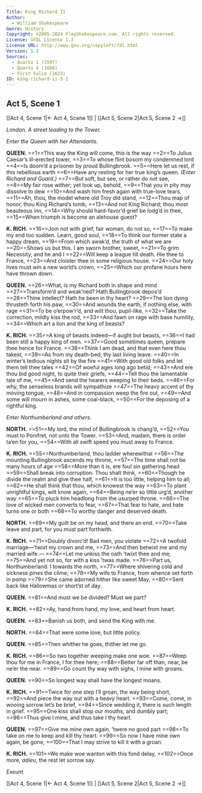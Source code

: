 ```yaml
---
Title: King Richard II
Author: 
  - William Shakespeare
Genre: History
Copyright: ©2005-2024 PlayShakespeare.com. All rights reserved.
License: GFDL License 1.3
License URL: http://www.gnu.org/copyleft/fdl.html
Version: 5.3
Sources:
  - Quarto 1 (1597)
  - Quarto 4 (1608)
  - First Folio (1623)
ID: king-richard-ii-5-1
---
```


## Act 5, Scene 1
[[Act 4, Scene 1|← Act 4, Scene 1]] | [[Act 5, Scene 2|Act 5, Scene 2 →]]

*London. A street leading to the Tower.*

*Enter the Queen with her Attendants.*

**QUEEN.**
==1==This way the King will come, this is the way
==2==To Julius Caesar’s ill-erected tower,
==3==To whose flint bosom my condemned lord
==4==Is doom’d a prisoner by proud Bullingbrook.
==5==Here let us rest, if this rebellious earth
==6==Have any resting for her true king’s queen.
*(Enter Richard and Guard.)*
==7==But soft, but see, or rather do not see,
==8==My fair rose wither; yet look up, behold,
==9==That you in pity may dissolve to dew
==10==And wash him fresh again with true-love tears.
==11==Ah, thou, the model where old Troy did stand,
==12==Thou map of honor, thou King Richard’s tomb,
==13==And not King Richard; thou most beauteous inn,
==14==Why should hard-favor’d grief be lodg’d in thee,
==15==When triumph is become an alehouse guest?

**K. RICH.**
==16==Join not with grief, fair woman, do not so,
==17==To make my end too sudden. Learn, good soul,
==18==To think our former state a happy dream,
==19==From which awak’d, the truth of what we are
==20==Shows us but this. I am sworn brother, sweet,
==21==To grim Necessity, and he and I
==22==Will keep a league till death. Hie thee to France,
==23==And cloister thee in some religious house.
==24==Our holy lives must win a new world’s crown,
==25==Which our profane hours here have thrown down.

**QUEEN.**
==26==What, is my Richard both in shape and mind
==27==Transform’d and weak’ned? Hath Bullingbrook depos’d
==28==Thine intellect? Hath he been in thy heart?
==29==The lion dying thrusteth forth his paw,
==30==And wounds the earth, if nothing else, with rage
==31==To be o’erpow’r’d, and wilt thou, pupil-like,
==32==Take the correction, mildly kiss the rod,
==33==And fawn on rage with base humility,
==34==Which art a lion and the king of beasts?

**K. RICH.**
==35==A king of beasts indeed—if aught but beasts,
==36==I had been still a happy king of men.
==37==Good sometimes queen, prepare thee hence for France.
==38==Think I am dead, and that even here thou takest,
==39==As from my death-bed, thy last living leave.
==40==In winter’s tedious nights sit by the fire
==41==With good old folks and let them tell thee tales
==42==Of woeful ages long ago betid;
==43==And ere thou bid good night, to quite their griefs,
==44==Tell thou the lamentable tale of me,
==45==And send the hearers weeping to their beds.
==46==For why, the senseless brands will sympathize
==47==The heavy accent of thy moving tongue,
==48==And in compassion weep the fire out,
==49==And some will mourn in ashes, some coal-black,
==50==For the deposing of a rightful king.

*Enter Northumberland and others.*

**NORTH.**
==51==My lord, the mind of Bullingbrook is chang’d,
==52==You must to Pomfret, not unto the Tower.
==53==And, madam, there is order ta’en for you,
==54==With all swift speed you must away to France.

**K. RICH.**
==55==Northumberland, thou ladder wherewithal
==56==The mounting Bullingbrook ascends my throne,
==57==The time shall not be many hours of age
==58==More than it is, ere foul sin gathering head
==59==Shall break into corruption. Thou shalt think,
==60==Though he divide the realm and give thee half,
==61==It is too little, helping him to all;
==62==He shall think that thou, which knowest the way
==63==To plant unrightful kings, wilt know again,
==64==Being ne’er so little urg’d, another way
==65==To pluck him headlong from the usurped throne.
==66==The love of wicked men converts to fear,
==67==That fear to hate, and hate turns one or both
==68==To worthy danger and deserved death.

**NORTH.**
==69==My guilt be on my head, and there an end.
==70==Take leave and part, for you must part forthwith.

**K. RICH.**
==71==Doubly divorc’d! Bad men, you violate
==72==A twofold marriage—’twixt my crown and me,
==73==And then betwixt me and my married wife.⁠—
==74==Let me unkiss the oath ’twixt thee and me;
==75==And yet not so, for with a kiss ’twas made.
==76==Part us, Northumberland: I towards the north,
==77==Where shivering cold and sickness pines the clime;
==78==My wife to France, from whence set forth in pomp
==79==She came adorned hither like sweet May,
==80==Sent back like Hallowmas or short’st of day.

**QUEEN.**
==81==And must we be divided? Must we part?

**K. RICH.**
==82==Ay, hand from hand, my love, and heart from heart.

**QUEEN.**
==83==Banish us both, and send the King with me.

**NORTH.**
==84==That were some love, but little policy.

**QUEEN.**
==85==Then whither he goes, thither let me go.

**K. RICH.**
==86==So two together weeping make one woe.
==87==Weep thou for me in France, I for thee here;
==88==Better far off than, near, be ne’er the near.
==89==Go count thy way with sighs, I mine with groans.

**QUEEN.**
==90==So longest way shall have the longest moans.

**K. RICH.**
==91==Twice for one step I’ll groan, the way being short,
==92==And piece the way out with a heavy heart.
==93==Come, come, in wooing sorrow let’s be brief,
==94==Since wedding it, there is such length in grief.
==95==One kiss shall stop our mouths, and dumbly part;
==96==Thus give I mine, and thus take I thy heart.

**QUEEN.**
==97==Give me mine own again, ’twere no good part
==98==To take on me to keep and kill thy heart.
==99==So now I have mine own again, be gone,
==100==That I may strive to kill it with a groan.

**K. RICH.**
==101==We make woe wanton with this fond delay,
==102==Once more, *adieu*, the rest let sorrow say.

*Exeunt.*

[[Act 4, Scene 1|← Act 4, Scene 1]] | [[Act 5, Scene 2|Act 5, Scene 2 →]]